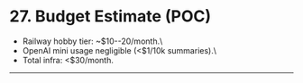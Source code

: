 # 27. Budget Estimate (POC)

-   Railway hobby tier: \~\$10--20/month.\
-   OpenAI mini usage negligible (\<\$1/10k summaries).\
-   Total infra: \<\$30/month.

------------------------------------------------------------------------
